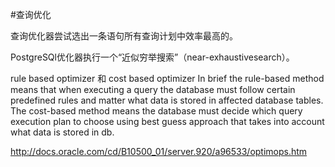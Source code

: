 #查询优化

查询优化器尝试选出一条语句所有查询计划中效率最高的。


PostgreSQl优化器执行一个“近似穷举搜索”（near-exhaustivesearch）。

rule based optimizer 和 cost based optimizer
In brief the rule-based method means that when executing a query the database must follow certain predefined rules and matter what data is stored in affected database tables. The cost-based method means the database must decide which query execution plan to choose using best guess approach that takes into account what data is stored in db.

http://docs.oracle.com/cd/B10500_01/server.920/a96533/optimops.htm
